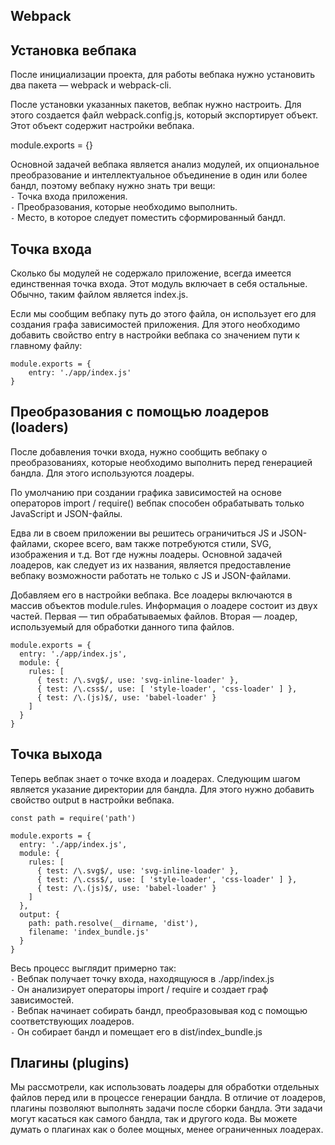 ## Webpack

## Установка вебпака

После инициализации проекта, для работы вебпака нужно установить два пакета — webpack и webpack-cli.

После установки указанных пакетов, вебпак нужно настроить. Для этого создается файл webpack.config.js, который экспортирует объект. Этот объект содержит настройки вебпака.

module.exports = {}

Основной задачей вебпака является анализ модулей, их опциональное преобразование и интеллектуальное объединение в один или более бандл, поэтому вебпаку нужно знать три вещи: \
`-` Точка входа приложения. \
`-` Преобразования, которые необходимо выполнить. \
`-` Место, в которое следует поместить сформированный бандл.

## Точка входа

Сколько бы модулей не содержало приложение, всегда имеется единственная точка входа. Этот модуль включает в себя остальные. Обычно, таким файлом является index.js. 

Если мы сообщим вебпаку путь до этого файла, он использует его для создания графа зависимостей приложения. Для этого необходимо добавить свойство entry в настройки вебпака со значением пути к главному файлу:
```
module.exports = {
    entry: './app/index.js'
}
```

## Преобразования с помощью лоадеров (loaders)

После добавления точки входа, нужно сообщить вебпаку о преобразованиях, которые необходимо выполнить перед генерацией бандла. Для этого используются лоадеры.

По умолчанию при создании графика зависимостей на основе операторов import / require() вебпак способен обрабатывать только JavaScript и JSON-файлы.

Едва ли в своем приложении вы решитесь ограничиться JS и JSON-файлами, скорее всего, вам также потребуются стили, SVG, изображения и т.д. Вот где нужны лоадеры. Основной задачей лоадеров, как следует из их названия, является предоставление вебпаку возможности работать не только с JS и JSON-файлами.

Добавляем его в настройки вебпака. Все лоадеры включаются в массив объектов module.rules. Информация о лоадере состоит из двух частей. Первая — тип обрабатываемых файлов. Вторая — лоадер, используемый для обработки данного типа файлов.

```
module.exports = {
  entry: './app/index.js',
  module: {
    rules: [
      { test: /\.svg$/, use: 'svg-inline-loader' },
      { test: /\.css$/, use: [ 'style-loader', 'css-loader' ] },
      { test: /\.(js)$/, use: 'babel-loader' }
    ]
  }
}
```

## Точка выхода

Теперь вебпак знает о точке входа и лоадерах. Следующим шагом является указание директории для бандла. Для этого нужно добавить свойство output в настройки вебпака.

```
const path = require('path')

module.exports = {
  entry: './app/index.js',
  module: {
    rules: [
      { test: /\.svg$/, use: 'svg-inline-loader' },
      { test: /\.css$/, use: [ 'style-loader', 'css-loader' ] },
      { test: /\.(js)$/, use: 'babel-loader' }
    ]
  },
  output: {
    path: path.resolve(__dirname, 'dist'),
    filename: 'index_bundle.js'
  }
}
```

Весь процесс выглядит примерно так: \
`-` Вебпак получает точку входа, находящуюся в ./app/index.js \
`-` Он анализирует операторы import / require и создает граф зависимостей. \
`-` Вебпак начинает собирать бандл, преобразовывая код с помощью соответствующих лоадеров. \
`-` Он собирает бандл и помещает его в dist/index_bundle.js 

## Плагины (plugins)

Мы рассмотрели, как использовать лоадеры для обработки отдельных файлов перед или в процессе генерации бандла. В отличие от лоадеров, плагины позволяют выполнять задачи после сборки бандла. Эти задачи могут касаться как самого бандла, так и другого кода. Вы можете думать о плагинах как о более мощных, менее ограниченных лоадерах.
